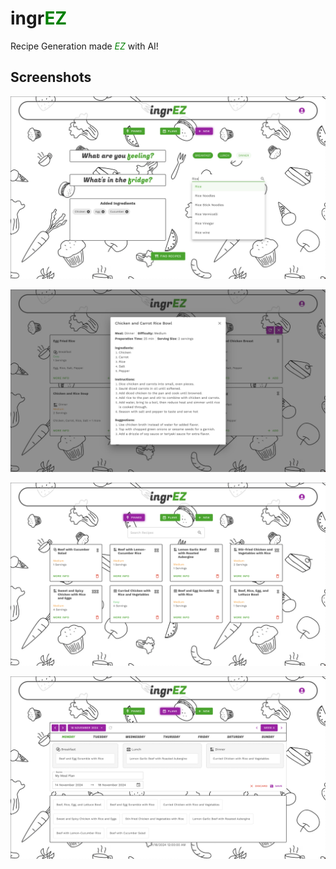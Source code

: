 # ingr<span style="color:green">EZ</span>
Recipe Generation made <span style="color:green">*EZ*</span> with AI!

## Screenshots
![](Screenshots/new.png)

![](Screenshots/new_dialog.png)

![](Screenshots/pinned.png)

![](Screenshots/plans.png)
